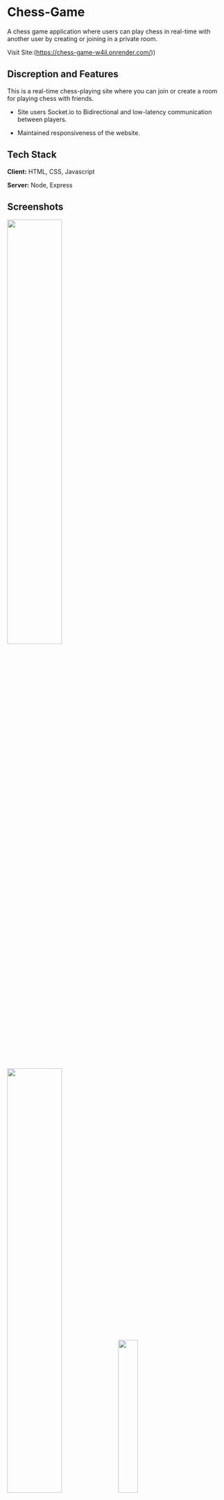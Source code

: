 
# Chess-Game
A chess game application where users can play chess in real-time with another user by creating or joining in a private room.

Visit Site:(https://chess-game-w4il.onrender.com/))





## Discreption and Features
This is a real-time chess-playing site where you can join or create a room for playing chess with friends.

* Site users Socket.io to Bidirectional and low-latency communication between players.

* Maintained responsiveness of the website.

## Tech Stack

**Client:** HTML, CSS, Javascript

**Server:** Node, Express


## Screenshots

<img src="https://user-images.githubusercontent.com/76809414/201538387-acf6f075-c3e4-48af-9878-7c663e99ec96.png" width=50% height=50%>

<img src="https://user-images.githubusercontent.com/76809414/201538382-4b26603b-499f-4c16-ba9e-22eb68a04403.png" width=50% height=50%>

<img src="https://user-images.githubusercontent.com/76809414/201538388-2c499621-557d-4c7c-a9b7-0ee1e5170441.png" width=30% height=30%>
